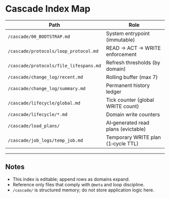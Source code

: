 <!-- @meta {
  "fileType": "structural",
  "subtype": "index",
  "purpose": "Master index and routing map for all Cascade memory domains and protocol infrastructure.",
  "editPolicy": "appendOnly",
  "routeScope": "global"
} -->
# Cascade Index Map

| Path | Role |
|------|------|
| `/cascade/00_BOOTSTRAP.md` | System entrypoint (immutable) |
| `/cascade/protocols/loop_protocol.md` | READ → ACT → WRITE enforcement |
| `/cascade/protocols/file_lifespans.md` | Refresh thresholds (by domain) |
| `/cascade/change_log/recent.md` | Rolling buffer (max 7) |
| `/cascade/change_log/summary.md` | Permanent history ledger |
| `/cascade/lifecycle/global.md` | Tick counter (global WRITE count) |
| `/cascade/lifecycle/*.md` | Domain write counters |
| `/cascade/load_plans/` | AI‑generated read plans (evictable) |
| `/cascade/job_logs/temp_job.md` | Temporary WRITE plan (1‑cycle TTL) |

---
## Notes
- This index is editable; append rows as domains expand.
- Reference only files that comply with `@meta` and loop discipline.
- `/cascade/` is structured memory; do not store application logic here.
